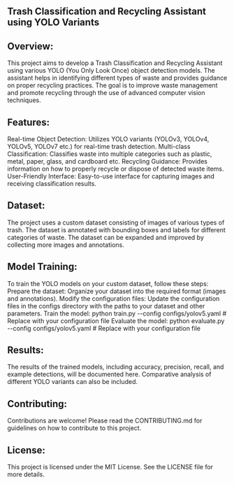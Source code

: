## Trash Classification and Recycling Assistant using YOLO Variants

## Overview:
This project aims to develop a Trash Classification and Recycling Assistant using various YOLO (You Only Look Once) object detection models. The assistant helps in identifying different types of waste and provides guidance on proper recycling practices. The goal is to improve waste management and promote recycling through the use of advanced computer vision techniques.

## Features:
Real-time Object Detection: Utilizes YOLO variants (YOLOv3, YOLOv4, YOLOv5, YOLOv7 etc.) for real-time trash detection.
Multi-class Classification: Classifies waste into multiple categories such as plastic, metal, paper, glass, and cardboard etc.
Recycling Guidance: Provides information on how to properly recycle or dispose of detected waste items.
User-Friendly Interface: Easy-to-use interface for capturing images and receiving classification results.

## Dataset:
The project uses a custom dataset consisting of images of various types of trash. The dataset is annotated with bounding boxes and labels for different categories of waste. The dataset can be expanded and improved by collecting more images and annotations.

## Model Training:
To train the YOLO models on your custom dataset, follow these steps:
Prepare the dataset:
Organize your dataset into the required format (images and annotations).
Modify the configuration files:
Update the configuration files in the configs directory with the paths to your dataset and other parameters.
Train the model:
python train.py --config configs/yolov5.yaml  # Replace with your configuration file
Evaluate the model:
python evaluate.py --config configs/yolov5.yaml  # Replace with your configuration file

## Results:
The results of the trained models, including accuracy, precision, recall, and example detections, will be documented here. Comparative analysis of different YOLO variants can also be included.

## Contributing:
Contributions are welcome! Please read the CONTRIBUTING.md for guidelines on how to contribute to this project.

## License:
This project is licensed under the MIT License. See the LICENSE file for more details.


